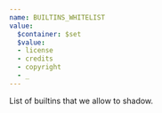```yaml
---
name: BUILTINS_WHITELIST
value:
  $container: $set
  $value:
  - license
  - credits
  - copyright
  - _
---
```


List of builtins that we allow to shadow.